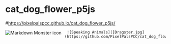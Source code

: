 # cat_dog_flower_p5js


#https://pixelpalspcc.github.io/cat_dog_flower_p5js/

<img src="[markdownmonstericon.png](https://github.com/PixelPalsPCC/cat_dog_flower_p5js/blob/main/images/download.png)https://github.com/PixelPalsPCC/cat_dog_flower_p5js/blob/main/images/download.png"
     alt="Markdown Monster icon"
     style="float: left; margin-right: 10px;" />

     ![Speaking Animals]([Dragster.jpg](https://github.com/PixelPalsPCC/cat_dog_flower_p5js/blob/main/images/download.png)https://github.com/PixelPalsPCC/cat_dog_flower_p5js/blob/main/images/download.png)
